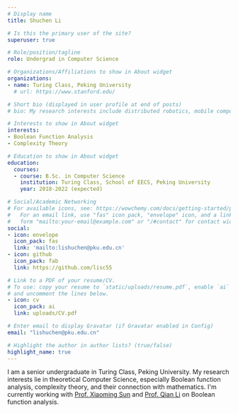 ```yaml
---
# Display name
title: Shuchen Li 

# Is this the primary user of the site?
superuser: true

# Role/position/tagline
role: Undergrad in Computer Science

# Organizations/Affiliations to show in About widget
organizations:
- name: Turing Class, Peking University
  # url: https://www.stanford.edu/

# Short bio (displayed in user profile at end of posts)
# bio: My research interests include distributed robotics, mobile computing and programmable matter.

# Interests to show in About widget
interests:
- Boolean Function Analysis
- Complexity Theory

# Education to show in About widget
education:
  courses:
  - course: B.Sc. in Computer Science
    institution: Turing Class, School of EECS, Peking University
    year: 2018-2022 (expected)

# Social/Academic Networking
# For available icons, see: https://wowchemy.com/docs/getting-started/page-builder/#icons
#   For an email link, use "fas" icon pack, "envelope" icon, and a link in the
#   form "mailto:your-email@example.com" or "/#contact" for contact widget.
social:
- icon: envelope
  icon_pack: fas
  link: 'mailto:lishuchen@pku.edu.cn'
- icon: github
  icon_pack: fab
  link: https://github.com/lisc55

# Link to a PDF of your resume/CV.
# To use: copy your resume to `static/uploads/resume.pdf`, enable `ai` icons in `params.toml`, 
# and uncomment the lines below.
- icon: cv
  icon_pack: ai
  link: uploads/CV.pdf

# Enter email to display Gravatar (if Gravatar enabled in Config)
email: "lishuchen@pku.edu.cn"

# Highlight the author in author lists? (true/false)
highlight_name: true
---
```

 
I am a senior undergraduate in Turing Class, Peking University. My research interests lie in theoretical Computer Science, especially Boolean function analysis, complexity theory, and their connection with mathematics. I'm currently working with [Prof. Xiaoming Sun](https://theory.ict.ac.cn/sunxiaoming/) and [Prof. Qian Li](https://theory.ict.ac.cn/en/members/liqian/) on Boolean function analysis. 
